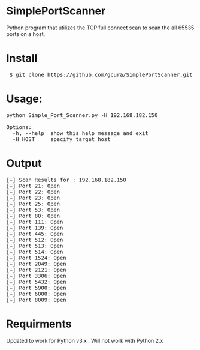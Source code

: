 # SimplePortScanner
Python program that utilizes the TCP full connect scan to scan the all 65535 ports on a host.

# Install
<pre> $ git clone https://github.com/gcura/SimplePortScanner.git</pre>

# Usage:
<pre>
python Simple_Port_Scanner.py -H 192.168.182.150

Options:
  -h, --help  show this help message and exit
  -H HOST     specify target host
</pre>

# Output

<pre>
[+] Scan Results for : 192.168.182.150
[+] Port 21: Open
[+] Port 22: Open
[+] Port 23: Open
[+] Port 25: Open
[+] Port 53: Open
[+] Port 80: Open
[+] Port 111: Open
[+] Port 139: Open
[+] Port 445: Open
[+] Port 512: Open
[+] Port 513: Open
[+] Port 514: Open
[+] Port 1524: Open
[+] Port 2049: Open
[+] Port 2121: Open
[+] Port 3306: Open
[+] Port 5432: Open
[+] Port 5900: Open
[+] Port 6000: Open
[+] Port 8009: Open
</pre>

# Requirments

Updated to work for Python v3.x . Will not work with Python 2.x
